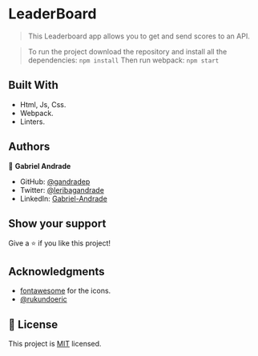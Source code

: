 # LeaderBoard

> This Leaderboard app allows you to get and send scores to an API.

>To run the project download the repository and install all the dependencies: `npm install`
>Then run webpack: `npm start`



## Built With

- Html, Js, Css.
- Webpack.
- Linters.

## Authors

👤 **Gabriel Andrade**

- GitHub: [@gandradep](https://github.com/gandradep)
- Twitter: [@leribagandrade](https://twitter.com/leribagandrade)
- LinkedIn: [Gabriel-Andrade](https://www.linkedin.com/in/gabriel-andrade-silla-turca/)


## Show your support

Give a ⭐️ if you like this project!

## Acknowledgments
- [fontawesome](https://fontawesome.com) for the icons.
- [@rukundoeric](https://github.com/rukundoeric)

## 📝 License

This project is [MIT](./LICENSE) licensed.
